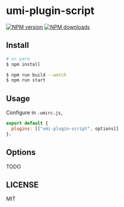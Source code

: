 # umi-plugin-script

[![NPM version](https://img.shields.io/npm/v/umi-plugin-script.svg?style=flat)](https://npmjs.org/package/umi-plugin-script)
[![NPM downloads](http://img.shields.io/npm/dm/umi-plugin-script.svg?style=flat)](https://npmjs.org/package/umi-plugin-script)

## Install

```bash
# or yarn
$ npm install
```

```bash
$ npm run build --watch
$ npm run start
```

## Usage

Configure in `.umirc.js`,

```js
export default {
  plugins: [["umi-plugin-script", options]]
};
```

## Options

TODO

## LICENSE

MIT
